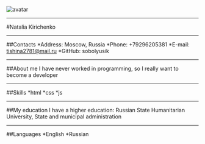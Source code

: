 ![avatar](../rsschool-cv/assets/img/YIV7iFtqd7eAQnZ_rVni0kUJkU3YoJhIbXMtEeDGCcGk3gjn9ncXfHstuOCq_m6yzUXwLNr-0RWlTIyIUo3mUjTj.jpg)
******
#Natalia Kirichenko
*******
##Contacts
*Address: Moscow, Russia
*Phone: +79296205381
*E-mail: tishina2781@mail.ru
*GitHub: sobolyusik
********
##About me
I have never worked in programming, so I really want to become a developer
*******
##Skills
*html
*css
*js
*******
##My education
I have a higher education: Russian State Humanitarian University, State and municipal administration
********
##Languages
*English
*Russian